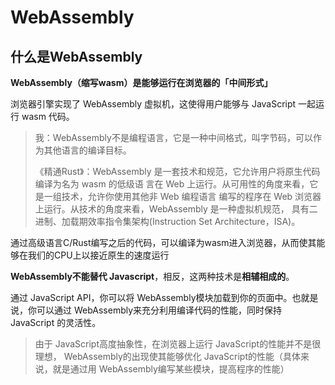 # WebAssembly

## 什么是WebAssembly

**WebAssembly（缩写wasm）是能够运行在浏览器的「中间形式」**

浏览器引擎实现了 WebAssembly 虚拟机，这使得用户能够与 JavaScript 一起运行 wasm 代码。

> 我：WebAssembly不是编程语言，它是一种中间格式，叫字节码，可以作为其他语言的编译目标。
>
> 《精通Rust》：WebAssembly 是一套技术和规范，它允许用户将原生代码编译为名为 wasm 的低级语 言在 Web 上运行。从可用性的角度来看，它是一组技术，允许你使用其他非 Web 编程语言 编写的程序在 Web 浏览器上运行。从技术的角度来看，WebAssembly 是一种虚拟机规范， 具有二进制、加载期效率指令集架构(Instruction Set Architecture，ISA)。

通过高级语言C/Rust编写之后的代码，可以编译为wasm进入浏览器，从而使其能够在我们的CPU上以接近原生的速度运行

**WebAssembly不能替代 Javascript**，相反，这两种技术是**相辅相成的**。

通过 JavaScript API，你可以将 WebAssembly模块加载到你的页面中。也就是说，你可以通过 WebAssembly来充分利用编译代码的性能，同时保持 JavaScript 的灵活性。

> 由于 JavaScript高度抽象性，在浏览器上运行 JavaScript的性能并不是很理想， WebAssembly的出现使其能够优化 JavaScript的性能（具体来说，就是通过用 WebAssembly编写某些模块，提高程序的性能）


